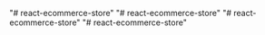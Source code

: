 "# react-ecommerce-store" 
"# react-ecommerce-store" 
"# react-ecommerce-store" 
"# react-ecommerce-store" 
